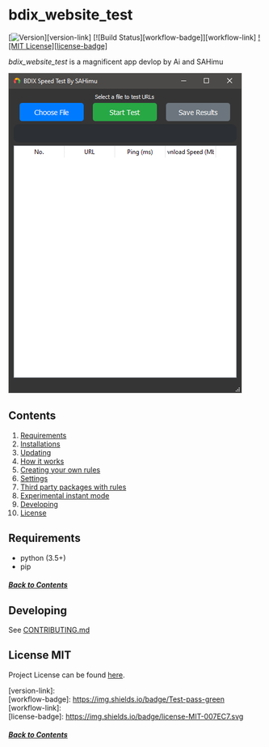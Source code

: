 # bdix_website_test
[![Version][version-badge]][version-link] [![Build Status][workflow-badge]][workflow-link] [![MIT License][license-badge]](LICENSE.md)

*bdix_website_test* is a magnificent app devlop by Ai and SAHimu

![Image](SS.PNG)

## Contents

1. [Requirements](#requirements)
2. [Installations](#installation)
3. [Updating](#updating)
4. [How it works](#how-it-works)
5. [Creating your own rules](#creating-your-own-rules)
6. [Settings](#settings)
7. [Third party packages with rules](#third-party-packages-with-rules)
8. [Experimental instant mode](#experimental-instant-mode)
9. [Developing](#developing)
10. [License](#license-mit)

## Requirements

- python (3.5+)
- pip

##### [Back to Contents](#contents)

## Developing

See [CONTRIBUTING.md](CONTRIBUTING.md)

## License MIT
Project License can be found [here](LICENSE.md).


[version-badge]:   https://img.shields.io/badge/Version-v_0.3-blue
[version-link]:    
[workflow-badge]:  https://img.shields.io/badge/Test-pass-green
[workflow-link]:   
[license-badge]:   https://img.shields.io/badge/license-MIT-007EC7.svg

##### [Back to Contents](#contents)

